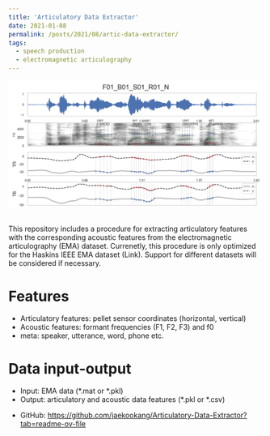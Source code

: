 ```yaml
---
title: 'Articulatory Data Extractor'
date: 2021-01-08
permalink: /posts/2021/08/artic-data-extractor/
tags:
  - speech production
  - electromagnetic articulography
---
```


<div style="display: inline; max-width: 100%; height: auto;">
  <div style="text-align: center;">
    <img src="https://raw.githubusercontent.com/jaekookang/Articulatory-Data-Extractor/master/png/top.png"/>
  </div>
  <!-- <p style="text-align: center; font-size: smaller">
    <a target="_blank" href="https://www.hankyung.com/article/2022111596825">파블로아트컴퍼니, 미국 실리콘밸리서 아트봉봉 소개 | 한국경제</a>
  </p> -->
</div>

<br />

This repository includes a procedure for extracting articulatory features with the corresponding acoustic features from the electromagnetic articulography (EMA) dataset. Currenetly, this procedure is only optimized for the Haskins IEEE EMA dataset (Link). Support for different datasets will be considered if necessary.

# Features
- Articulatory features: pellet sensor coordinates (horizontal, vertical)
- Acoustic features: formant frequencies (F1, F2, F3) and f0
- meta: speaker, utterance, word, phone etc.

# Data input-output
- Input: EMA data (*.mat or *.pkl)
- Output: articulatory and acoustic data features (*.pkl or *.csv)

* GitHub: <a target="_blank" href="https://github.com/jaekookang/Articulatory-Data-Extractor?tab=readme-ov-file">https://github.com/jaekookang/Articulatory-Data-Extractor?tab=readme-ov-file</a>


<br />
